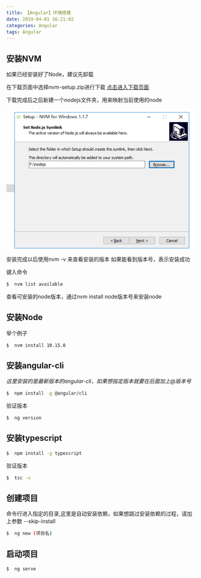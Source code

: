 ```yaml
---
title: 【Angular】环境搭建
date: 2019-04-01 16:21:02
categories: Angular
tags: Angular
---
```

## 安装NVM
如果已经安装好了Node，建议先卸载

在下载页面中选择nvm-setup.zip进行下载
[点击进入下载页面](https://github.com/coreybutler/nvm-windows/releases)

下载完成后之后新建一个nodejs文件夹，用来映射当前使用的node

![nvm安装](ngEnvironment/nvm-setup.png)

安装完成以后使用nvm -v 来查看安装的版本
如果能看到版本号，表示安装成功

键入命令
``` bash
$  nvm list available
```
查看可安装的node版本，通过nvm install node版本号来安装node

## 安装Node
举个例子
``` bash
$  nvm install 10.15.0
```
## 安装angular-cli
*这里安装的是最新版本的angular-cli，如果想指定版本就要在后面加上@版本号*
``` bash
$  npm install -g @angular/cli
```
验证版本
``` bash
$  ng version
```
## 安装typescript
``` bash
$  npm install -g typescript
```
验证版本
``` bash
$  tsc -v
```
## 创建项目
命令行进入指定的目录,这里是自动安装依赖，如果想跳过安装依赖的过程，请加上参数
--skip-install
``` bash
$  ng new (项目名) 
```
## 启动项目
``` bash
$  ng serve 
```
